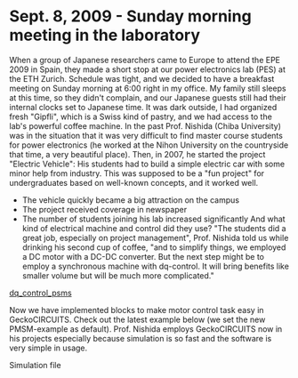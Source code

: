 # Sept. 8, 2009 - Sunday morning meeting in the laboratory
When a group of Japanese researchers came to Europe to attend the EPE 2009 in Spain, they made a short stop at our power electronics lab (PES) at the ETH Zurich.
Schedule was tight, and we decided to have a breakfast meeting on Sunday morning at 6:00 right in my office. My family still sleeps at this time, so they didn't complain, and our Japanese guests still had their internal clocks set to Japanese time. It was dark outside, I had organized fresh "Gipfli", which is a Swiss kind of pastry, and we had access to the lab's powerful coffee machine.
In the past Prof. Nishida (Chiba University) was in the situation that it was very difficult to find master course students for power electronics (he worked at the Nihon University on the countryside that time, a very beautiful place). Then, in 2007, he started the project "Electric Vehicle": His students had to build a simple electric car with some minor help from industry. This was supposed to be a "fun project" for undergraduates based on well-known concepts, and it worked well.
- The vehicle quickly became a big attraction on the campus
- The project received coverage in newspaper
- The number of students joining his lab increased significantly
And what kind of electrical machine and control did they use? "The students did a great job, especially on project management", Prof. Nishida told us while drinking his second cup of coffee, "and to simplify things, we employed a DC motor with a DC-DC converter. But the next step might be to employ a synchronous machine with dq-control. It will bring benefits like smaller volume but will be much more complicated."

[dq_control_psms](img/20090908_fig1.png)

Now we have implemented blocks to make motor control task easy in GeckoCIRCUITS. Check out the latest example below (we set the new PMSM-example as default). Prof. Nishida employs GeckoCIRCUITS now in his projects especially because simulation is so fast and the software is very simple in usage.
 
Simulation file [](ipes_files/dq_control_psms.ipes)